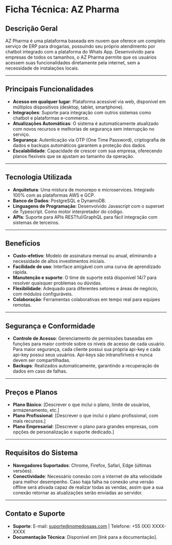 # Ficha Técnica: AZ Pharma

## Descrição Geral
AZ Pharma é uma plataforma baseada em nuvem que oferece um completo serviço de ERP para drogarias, possuindo seu próprio atendimento por chatbot integrado com a plataforma do Whats App. Desenvolvido para empresas de todos os tamanhos, o AZ Pharma permite que os usuários acessem suas funcionalidades diretamente pela internet, sem a necessidade de instalações locais.

---

## Principais Funcionalidades
- **Acesso em qualquer lugar**: Plataforma acessível via web, disponível em múltiplos dispositivos (desktop, tablet, smartphone).
- **Integrações**: Suporte para integração com outros sistemas como chatbot e plataformas e-commerce.
- **Atualizações Automáticas**: O sistema é automaticamente atualizado com novos recursos e melhorias de segurança sem interrupção no serviço.
- **Segurança**: Autenticação via OTP (One Time Password), criptografia de dados e backups automáticos garantem a proteção dos dados.
- **Escalabilidade**: Capacidade de crescer com sua empresa, oferecendo planos flexíveis que se ajustam ao tamanho da operação.

---

## Tecnologia Utilizada
- **Arquitetura**: Uma mistura de monorepo e microservices. Integrado 100% com as plataformas AWS e GCP.
- **Banco de Dados**: PostgreSQL e DynamoDB.
- **Linguagens de Programação**: Desenvolvido Javascript com o superset de Typescript. Como motor interpretador do código.
- **APIs**: Suporte para APIs RESTful/GraphQL para fácil integração com sistemas de terceiros.

---

## Benefícios
- **Custo-efetivo**: Modelo de assinatura mensal ou anual, eliminando a necessidade de altos investimentos iniciais.
- **Facilidade de uso**: Interface amigável com uma curva de aprendizado rápida.
- **Manutenção e suporte**: O time de suporte está disponível 14/7 para resolver quaisquer problemas ou dúvidas.
- **Flexibilidade**: Adequado para diferentes setores e áreas de negócio, com módulos configuráveis.
- **Colaboração**: Ferramentas colaborativas em tempo real para equipes remotas.

---

## Segurança e Conformidade
- **Controle de Acesso**: Gerenciamento de permissões baseadas em funções para maior controle sobre os níveis de acesso de cada usuário. Para maior segurança, cada cliente possui sua própria api-key e cada api-key possui seus usuários. Api-keys são intransfiríveis e nunca devem ser compartilhadas.
- **Backups**: Realizados automaticamente, garantindo a recuperação de dados em caso de falhas.

---

## Preços e Planos
- **Plano Básico**: [Descrever o que inclui o plano, limite de usuários, armazenamento, etc.]
- **Plano Profissional**: [Descrever o que inclui o plano profissional, com mais recursos.]
- **Plano Empresarial**: [Descrever o plano para grandes empresas, com opções de personalização e suporte dedicado.]

---

## Requisitos do Sistema
- **Navegadores Suportados**: Chrome, Firefox, Safari, Edge (últimas versões).
- **Conectividade**: Necessário conexão com a internet de alta velocidade para melhor desempenho. Caso haja falha na conexão uma versão offline será ativada capaz de realizar todas as vendas, assim que a sua conexão retornar as atualizações serão enviadas ao servidor.

---

## Contato e Suporte
- **Suporte**: E-mail: suporte@nomedosaas.com | Telefone: +55 (XX) XXXX-XXXX
- **Documentação Técnica**: Disponível em [link para a documentação].
